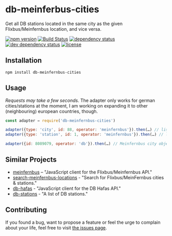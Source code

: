 # db-meinferbus-cities

Get all DB stations located in the same city as the given Flixbus/Meinfernbus location, and vice versa.

[![npm version](https://img.shields.io/npm/v/db-meinfernbus-cities.svg)](https://www.npmjs.com/package/db-meinfernbus-cities)
[![Build Status](https://travis-ci.org/juliuste/db-meinfernbus-cities.svg?branch=master)](https://travis-ci.org/juliuste/db-meinfernbus-cities)
[![dependency status](https://img.shields.io/david/juliuste/db-meinfernbus-cities.svg)](https://david-dm.org/juliuste/db-meinfernbus-cities)
[![dev dependency status](https://img.shields.io/david/dev/juliuste/db-meinfernbus-cities.svg)](https://david-dm.org/juliuste/db-meinfernbus-cities#info=devDependencies)
[![license](https://img.shields.io/github/license/juliuste/projections.svg?style=flat)](LICENSE)

## Installation

```shell
npm install db-meinfernbus-cities
```

## Usage
_Requests may take a few seconds._ The adapter only works for german cities/stations at the moment, I am working on expanding it to other (neighbouring) european countries, though.

```js
const adapter = require('db-meinfernbus-cities')

adapter({type: 'city', id: 88, operator: 'meinfernbus'}).then(…) // list of db-station objects in Berlin
adapter({type: 'station', id: 1, operator: 'meinfernbus'}).then(…) // list of db-station objects in Berlin

adapter({id: 8089079, operator: 'db'}).then(…) // Meinfernbus city object for Berlin
```

## Similar Projects

- [meinfernbus](https://github.com/juliuste/meinfernbus/) – "JavaScript client for the Flixbus/Meinfernbus API."
- [search-meinfernbus-locations](https://github.com/derhuerst/search-meinfernbus-locations/) - "Search for Flixbus/MeinFernbus cities & stations."
- [db-hafas](https://github.com/derhuerst/db-hafas/) - "JavaScript client for the DB Hafas API."
- [db-stations](https://github.com/derhuerst/db-stations/) - "A list of DB stations."

## Contributing

If you found a bug, want to propose a feature or feel the urge to complain about your life, feel free to visit [the issues page](https://github.com/juliuste/db-meinfernbus-cities/issues).
